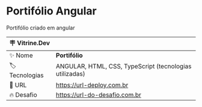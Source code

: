 # Portifólio Angular

Portifólio criado em angular

| :placard: Vitrine.Dev |     |
| -------------  | --- |
| :sparkles: Nome        | **Portifólio**
| :label: Tecnologias | ANGULAR, HTML, CSS, TypeScript (tecnologias utilizadas)
| :rocket: URL         | https://url-deploy.com.br
| :fire: Desafio     | https://url-do-desafio.com.br
